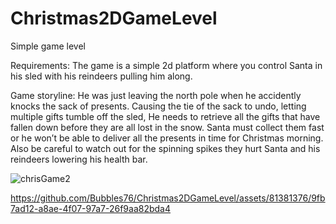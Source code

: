 # Christmas2DGameLevel

Simple game level

Requirements:
The game is a simple 2d platform where you control Santa in his sled with his reindeers pulling him along. 

Game storyline:
He was just leaving the north pole when he accidently knocks the sack of presents. 
Causing the tie of the sack to undo, letting multiple gifts tumble off the sled, He needs to retrieve all the gifts that have fallen down before they are all lost in the snow. 
Santa must collect them fast or he won’t be able to deliver all the presents in time for Christmas morning. 
Also be careful to watch out for the spinning spikes they hurt Santa and his reindeers lowering his health bar.

![chrisGame2](https://github.com/Bubbles76/Christmas2DGameLevel/assets/81381376/681a7f92-b026-4d4e-90c9-63b5d57b31e2)



https://github.com/Bubbles76/Christmas2DGameLevel/assets/81381376/9fb7ad12-a8ae-4f07-97a7-26f9aa82bda4

